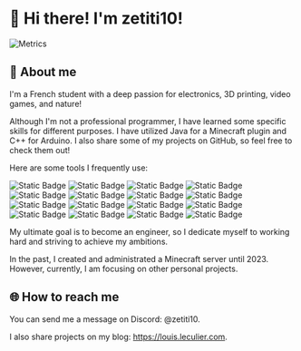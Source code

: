 # 👋 Hi there! I'm zetiti10!

![Metrics](https://metrics.lecoq.io/zetiti10?template=classic&isocalendar=1&languages=1&base=header%2C%20activity%2C%20community%2C%20repositories%2C%20metadata&base.indepth=false&base.hireable=false&base.skip=false&isocalendar=false&isocalendar.duration=half-year&languages=false&languages.limit=8&languages.threshold=0%25&languages.other=false&languages.colors=github&languages.sections=most-used&languages.indepth=false&languages.analysis.timeout=15&languages.analysis.timeout.repositories=7.5&languages.categories=markup%2C%20programming&languages.recent.categories=markup%2C%20programming&languages.recent.load=300&languages.recent.days=14&config.timezone=Europe%2FParis)

## 📖 About me

I'm a French student with a deep passion for electronics, 3D printing, video games, and nature!

Although I'm not a professional programmer, I have learned some specific skills for different purposes. I have utilized Java for a Minecraft plugin and C++ for Arduino. I also share some of my projects on GitHub, so feel free to check them out!

Here are some tools I frequently use:

![Static Badge](https://img.shields.io/badge/OS-Debian-informational?style=flat&logo=debian&logoColor=white&color=blue)
![Static Badge](https://img.shields.io/badge/OS-Android-informational?style=flat&logo=android&logoColor=white&color=blue)
![Static Badge](https://img.shields.io/badge/Desktop-KDE_Plasma-informational?style=flat&logo=kde&logoColor=white&color=blue)
![Static Badge](https://img.shields.io/badge/Editor-VS_Code-informational?style=flat&logo=visualstudiocode&logoColor=white&color=blue)
![Static Badge](https://img.shields.io/badge/Code-C++-informational?style=flat&logo=cplusplus&logoColor=white&color=blue)
![Static Badge](https://img.shields.io/badge/Code-Python-informational?style=flat&logo=python&logoColor=white&color=blue)
![Static Badge](https://img.shields.io/badge/Code-HTML-informational?style=flat&logo=html5&logoColor=white&color=blue)
![Static Badge](https://img.shields.io/badge/Code-CSS-informational?style=flat&logo=css3&logoColor=white&color=blue)
![Static Badge](https://img.shields.io/badge/Code-Java-informational?style=flat&logo=coffeescript&logoColor=white&color=blue)
![Static Badge](https://img.shields.io/badge/Code-Markdown-informational?style=flat&logo=markdown&logoColor=white&color=blue)
![Static Badge](https://img.shields.io/badge/Platform-GitHub-informational?style=flat&logo=github&logoColor=white&color=blue)
![Static Badge](https://img.shields.io/badge/Platform-Git-informational?style=flat&logo=git&logoColor=white&color=blue)
![Static Badge](https://img.shields.io/badge/Home-Home_Assistant-informational?style=flat&logo=homeassistant&logoColor=white&color=blue)
![Static Badge](https://img.shields.io/badge/Assistant-Google_Assistant-informational?style=flat&logo=googleassistant&logoColor=white&color=blue)
![Static Badge](https://img.shields.io/badge/Tool-Notion-informational?style=flat&logo=notion&logoColor=white&color=blue)
![Static Badge](https://img.shields.io/badge/Electronics-Arduino-informational?style=flat&logo=arduino&logoColor=white&color=blue)

My ultimate goal is to become an engineer, so I dedicate myself to working hard and striving to achieve my ambitions.

In the past, I created and administrated a Minecraft server until 2023. However, currently, I am focusing on other personal projects.

## 🌐 How to reach me

You can send me a message on Discord: @zetiti10.

I also share projects on my blog: https://louis.leculier.com.
